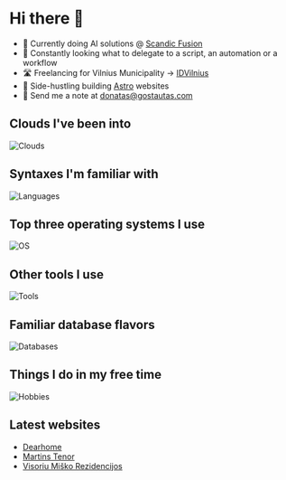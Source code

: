 # Hi there 👋
* 🔭 Currently doing AI solutions @ [Scandic Fusion]
* 🐍 Constantly looking what to delegate to a script, an automation or a workflow
* 🛣️ Freelancing for Vilnius Municipality -> [IDVilnius]
* 🦾 Side-hustling building [Astro] websites
* 📧 Send me a note at [donatas@gostautas.com]

## Clouds I've been into

![Clouds](https://skillicons.dev/icons?i=aws,azure,gcp,vercel)

## Syntaxes I'm familiar with

![Languages](https://skillicons.dev/icons?i=py,docker,terraform,astro,ts,powershell,pug,gulp,tailwind)

## Top three operating systems I use

![OS](https://skillicons.dev/icons?i=apple,linux,windows)

## Other tools I use

![Tools](https://skillicons.dev/icons?i=ansible,cloudflare,fastapi,grafana,selenium)

## Familiar database flavors

![Databases](https://skillicons.dev/icons?i=elasticsearch,mysql,postgres,rabbitmq,redis,sqlite,mongodb)

## Things I do in my free time

![Hobbies](https://skillicons.dev/icons?i=ableton,arduino,raspberrypi,unreal)

## Latest websites

* [Dearhome]
* [Martins Tenor]
* [Visoriu Miško Rezidencijos]

<!--

![My Github Stats](https://github-readme-stats.vercel.app/api?username=psychonout)

 -->

[Astro]: https://astro.js
[Scandic Fusion]: https://scandicfusion.com
[IDVilnius]: https://idvilnius.lt
[donatas@gostautas.com]: mailto:donatas@gostautas.com

[Martins Tenor]: https://martinstenor.com
[Dearhome]: https://dearhome.lt
[Visoriu Miško Rezidencijos]: https://visoriumiskorezidencijos.lt
